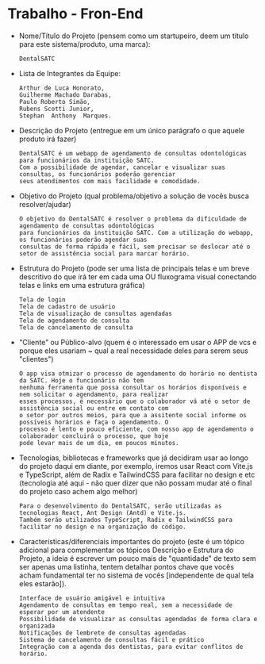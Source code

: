 # Trabalho - Fron-End

- Nome/Título do Projeto (pensem como um startupeiro, deem um título para este sistema/produto, uma marca):

      DentalSATC

- Lista de Integrantes da Equipe:

      Arthur de Luca Honorato,
      Guilherme Machado Darabas,
      Paulo Roberto Simão,
      Rubens Scotti Junior,
      Stephan  Anthony  Marques.

- Descrição do Projeto (entregue em um único parágrafo o que aquele produto irá fazer)

      DentalSATC é um webapp de agendamento de consultas odontológicas para funcionários da instituição SATC.
      Com a possibilidade de agendar, cancelar e visualizar suas consultas, os funcionários poderão gerenciar
      seus atendimentos com mais facilidade e comodidade.

- Objetivo do Projeto (qual problema/objetivo a solução de vocês busca resolver/ajudar)

      O objetivo do DentalSATC é resolver o problema da dificuldade de agendamento de consultas odontológicas 
      para funcionários da instituição SATC. Com a utilização do webapp, os funcionários poderão agendar suas
      consultas de forma rápida e fácil, sem precisar se deslocar até o setor de assistência social para marcar horário.

- Estrutura do Projeto (pode ser uma lista de principais telas e um breve descritivo do que irá ter em cada uma OU
fluxograma visual conectando telas e links em uma estrutura gráfica)

      Tela de login
      Tela de cadastro de usuário
      Tela de visualização de consultas agendadas
      Tela de agendamento de consulta
      Tela de cancelamento de consulta

- "Cliente" ou Público-alvo (quem é o interessado em usar o APP de vcs e porque eles usariam ~ qual a real
necessidade deles para serem seus "clientes")

      O app visa otmizar o processo de agendamento do horário no dentista da SATC. Hoje o funcionário não tem 
      nenhuma ferramenta que possa consultar os horários disponíveis e nem solicitar o agendamento, para realizar 
      esses processos, é necessário que o colaborador vá até o setor de assistência social ou entre em contato com 
      o setor por outros meios, para que a assitente social informe os possíveis horários e faça o agendamento. O 
      processo é lento e pouco eficiente, com nosso app de agendamento o colaborador concluirá o processo, que hoje 
      pode levar mais de um dia, em poucos minutos.

- Tecnologias, bibliotecas e frameworks que já decidiram usar ao longo do projeto daqui em diante, por exemplo,
iremos usar React com Vite.js e TypeScript, além de Radix e TailwindCSS para facilitar no design e etc (tecnologia
até aqui - não quer dizer que não possam mudar até o final do projeto caso achem algo melhor)

      Para o desenvolvimento do DentalSATC, serão utilizadas as tecnologias React, Ant Design (Antd) e Vite.js.
      Também serão utilizados TypeScript, Radix e TailwindCSS para facilitar no design e na organização do código.

- Características/diferenciais importantes do projeto (este é um tópico adicional para complementar os tópicos
Descrição e Estrutura do Projeto, a ideia é escrever um pouco mais de "quantidade" de texto sem ser apenas uma
listinha, tentem detalhar pontos chave que vocês acham fundamental ter no sistema de vocês [independente de qual
tela eles estarão]).

      Interface de usuário amigável e intuitiva
      Agendamento de consultas em tempo real, sem a necessidade de esperar por um atendente
      Possibilidade de visualizar as consultas agendadas de forma clara e organizada
      Notificações de lembrete de consultas agendadas
      Sistema de cancelamento de consultas fácil e prático
      Integração com a agenda dos dentistas, para evitar conflitos de horário.

